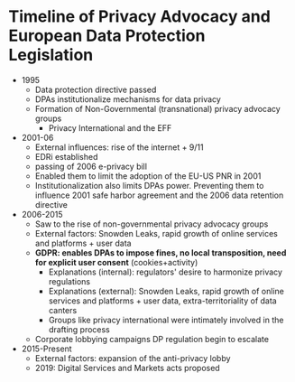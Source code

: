 # Timeline of Privacy Advocacy and European Data Protection Legislation
- 1995
	- Data protection directive passed
	- DPAs institutionalize mechanisms for data privacy
	- Formation of Non-Governmental (transnational) privacy advocacy groups
		- Privacy International and the EFF
- 2001-06
	- External influences: rise of the internet + 9/11
	- EDRi established
	- passing of 2006 e-privacy bill
	- Enabled them to limit the adoption of the EU-US  PNR in 2001
	- Institutionalization also limits DPAs power. Preventing them to influence 2001 safe harbor agreement and the 2006 data retention directive
- 2006-2015
	- Saw to the rise of non-governmental privacy advocacy groups
	- External factors: Snowden Leaks, rapid growth of online services and platforms + user data
	- **GDPR: enables DPAs to impose fines, no local transposition, need for explicit user consent** (cookies+activity)
		- Explanations (internal): regulators' desire to harmonize privacy regulations
		- Explanations (external): Snowden Leaks, rapid growth of online services and platforms + user data, extra-territoriality of data canters
		- Groups like privacy international were intimately involved in the drafting process
	- Corporate lobbying campaigns DP regulation begin to escalate
- 2015-Present
	- External factors: expansion of the anti-privacy lobby
	- 2019: Digital Services and Markets acts proposed